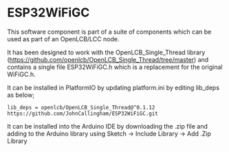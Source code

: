 # ESP32WiFiGC

This software component is part of a suite of components which can be used as part of an OpenLCB/LCC node.

It has been designed to work with the OpenLCB_Single_Thread library (https://github.com/openlcb/OpenLCB_Single_Thread/tree/master)
and contains a single file ESP32WiFiGC.h which is a replacement for the original WiFiGC.h.

It can be installed in PlatformIO by updating platform.ini by editing lib_deps as below;

`lib_deps = openlcb/OpenLCB_Single_Thread@^0.1.12
          https://github.com/JohnCallingham/ESP32WiFiGC.git`

It can be installed into the Arduino IDE by downloading the .zip file and adding to the Arduino library using Sketch -> Include Library -> Add .Zip Library

